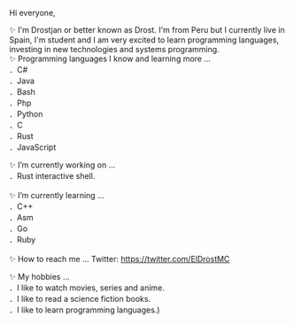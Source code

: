 Hi everyone,

✨ I'm Drostjan or better known as Drost. I'm from Peru but I currently live in Spain, I'm student and I am very excited to learn programming languages, 
investing in new technologies and systems programming.
<br />
✨ Programming languages I know and learning more ... <br />
．C#<br />
．Java<br />
．Bash<br />
．Php<br />
．Python<br />
．C<br />
．Rust <br />
．JavaScript<br />

✨ I’m currently working on ... <br />
．Rust interactive shell. <br />
 <br />
✨ I’m currently learning ... <br />
．C++ <br />
．Asm<br />
．Go <br />
．Ruby<br />
  <br />
✨ How to reach me ...
Twitter: https://twitter.com/ElDrostMC  <br />

✨ My hobbies ...<br />
．I like to watch movies, series and anime.  <br />
．I like to read a science fiction books.  <br />
．I like to learn programming languages.)  <br />
